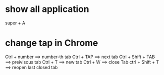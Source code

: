 # show all application
super + A

# change tap in Chrome
Ctrl + number ==> number-th tab
Ctrl + TAP ==> next tab
Ctrl + Shift + TAB ==> preivisous tab
Ctrl + T ==> new tab
Ctrl + W ==> close Tab
ctrl + Shift + T ==> reopen last closed tab

